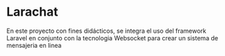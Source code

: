 # Larachat

En este proyecto con fines didácticos, se integra el uso del framework Laravel en conjunto con la tecnologia Websocket para crear un sistema de mensajeria en linea 
